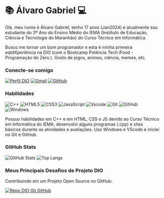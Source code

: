 # 📚 Álvaro Gabriel 💻

Olá, meu nome é Álvaro Gabriel, tenho 17 anos (Jan2024) e atualmente sou estudante do 3º Ano do Ensino Médio do IEMA (Instituto de Educação, Ciência e Tecnologia do Maranhão) do Curso Técnico em Informática.

Busco me tornar um bom programador e esta é minha primeira eqtdXperiência na DIO (com o Bootcamp Potência Tech iFood - Programação do Zero.). Gosto de jogos, animes, ciência, memes, etc.

### Conecte-se comigo

[![Perfil DIO](https://img.shields.io/badge/-Meu%20Perfil%20na%20DIO-CCCC00?style=for-the-badge)](https://web.dio.me/users/alvarogabriel1000/)
[![Gmail](https://img.shields.io/badge/Gmail-000000?style=for-the-badge&logo=gmail&logoColor=red)](mailto:alvarogabriel1000@gmail.com)
[![GitHub](https://img.shields.io/badge/GitHub-000000?style=for-the-badge&logo=github&logoColor=white)](https://github.com/alvaroalbq1000)

### Habilidades

![C++](https://img.shields.io/badge/C%2B%2B-00599C?style=for-the-badge&logo=c%2B%2B&logoColor=white)
![HTML5](https://img.shields.io/badge/HTML5-E34F26?style=for-the-badge&logo=html5&logoColor=white)
![CSS3](https://img.shields.io/badge/CSS3-1572B6?style=for-the-badge&logo=css3&logoColor=white)
![JavaScript](https://img.shields.io/badge/JavaScript-F7DF1E?style=for-the-badge&logo=javascript&logoColor=black)
![Vscode](https://img.shields.io/badge/Vscode-007ACC?style=for-the-badge&logo=visual-studio-code&logoColor=white)
![Git](https://img.shields.io/badge/GIT-E44C30?style=for-the-badge&logo=git&logoColor=white)
![GitHub](https://img.shields.io/badge/GitHub-000?style=for-the-badge&logo=github&logoColor=white)
![Windows](https://img.shields.io/badge/Windows-000?style=for-the-badge&logo=windows&logoColor=2CA5E0)

Possuo habilidades em C++ e em HTML, CSS e JS devido ao Curso Técnico em Informática do IEMA, desenvolvi alguns programas (.cpp) e sites básicos durante as atividades e avaliações. Uso Windows e VScode e iniciei no Git e GitHub.

### GitHub Stats

![GitHub Stats](https://github-readme-stats.vercel.app/api?username=alvaroalbq1000&theme=transparent&bg_color=000&border_color=CCCC00&show_icons=true&icon_color=CCCC00&title_color=CCCC00&text_color=FFF)
![Top Langs](https://github-readme-stats-git-masterrstaa-rickstaa.vercel.app/api/top-langs/?username=alvaroalbq1000&layout=compact&bg_color=000&border_color=CCCC00&title_color=CCCC00&text_color=FFF)

### Meus Principais Desafios de Projeto DIO

Contribuindo em um Projeto Open Source no GitHub:

[![Repo DIO Git GitHub](https://github-readme-stats.vercel.app/api/pin/?username=elidianaandrade&repo=dio-lab-open-source&bg_color=000&border_color=CCCC00&show_icons=true&icon_color=CCCC00&title_color=CCCC00&text_color=FFF)](https://github.com/alvaroalbq1000/dio-lab-open-source)
